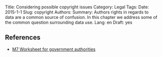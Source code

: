 Title: Considering possible copyright issues
Category: Legal
Tags:
Date: 2015-1-1
Slug: copyright
Authors:
Summary: Authors rights in regards to data are a common source of confusion. In this chapter we address some of the common question surrounding data use.
Lang: en
Draft: yes


## References

- [M7 Worksheet for government authorities](/ref-m7-recht-arbeitshilfe-en)
